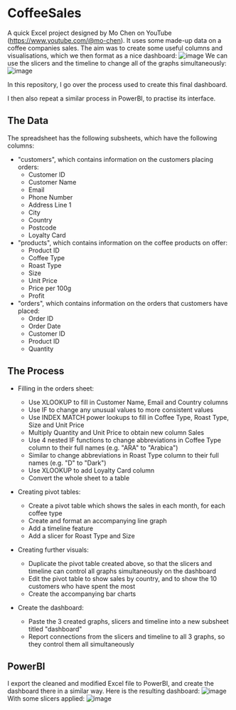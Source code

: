 # CoffeeSales
A quick Excel project designed by Mo Chen on YouTube (https://www.youtube.com/@mo-chen). It uses some made-up data on a coffee companies sales. The aim was to create some useful columns and visualisations, which we then format as a nice dashboard:
![image](https://github.com/user-attachments/assets/02760061-82c7-48e7-a03b-e5d0f1f8b7c1)
We can use the slicers and the timeline to change all of the graphs simultaneously:
![image](https://github.com/user-attachments/assets/5f88672b-3df6-4cb9-abbc-dffe7137de88)

In this repository, I go over the process used to create this final dashboard.

I then also repeat a similar process in PowerBI, to practise its interface.

## The Data
The spreadsheet has the following subsheets, which have the following columns:
- "customers", which contains information on the customers placing orders:
   - Customer ID
   - Customer Name
   - Email
   - Phone Number
   - Address Line 1
   - City
   - Country
   - Postcode
   - Loyalty Card
- "products", which contains information on the coffee products on offer:
   - Product ID
   - Coffee Type
   - Roast Type
   - Size
   - Unit Price
   - Price per 100g
   - Profit
- "orders", which contains information on the orders that customers have placed:
   - Order ID
   - Order Date
   - Customer ID
   - Product ID
   - Quantity

## The Process
- Filling in the orders sheet:
  - Use XLOOKUP to fill in Customer Name, Email and Country columns
  - Use IF to change any unusual values to more consistent values
  - Use INDEX MATCH power lookups to fill in Coffee Type, Roast Type, Size and Unit Price
  - Multiply Quantity and Unit Price to obtain new column Sales
  - Use 4 nested IF functions to change abbreviations in Coffee Type column to their full names (e.g. "ARA" to "Arabica")
  - Similar to change abbreviations in Roast Type column to their full names (e.g. "D" to "Dark")
  - Use XLOOKUP to add Loyalty Card column
  - Convert the whole sheet to a table
 
- Creating pivot tables:
  - Create a pivot table which shows the sales in each month, for each coffee type
  - Create and format an accompanying line graph
  - Add a timeline feature
  - Add a slicer for Roast Type and Size
 
- Creating further visuals:
  - Duplicate the pivot table created above, so that the slicers and timeline can control all graphs simultaneously on the dashboard
  - Edit the pivot table to show sales by country, and to show the 10 customers who have spent the most
  - Create the accompanying bar charts
 
- Create the dashboard:
  - Paste the 3 created graphs, slicers and timeline into a new subsheet titled "dashboard"
  - Report connections from the slicers and timeline to all 3 graphs, so they control them all simultaneously

## PowerBI
I export the cleaned and modified Excel file to PowerBI, and create the dashboard there in a similar way. Here is the resulting dashboard:
![image](https://github.com/user-attachments/assets/f4929feb-6ca4-4ee6-b46f-99e114213491)
With some slicers applied:
![image](https://github.com/user-attachments/assets/5ba70903-471f-47b9-b244-bd7b1696c744)

